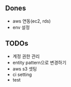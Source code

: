 ## Dones
- aws 연동(ec2, rds)
- env 설정

## TODOs
- 계정 권한 관리
- entity pattern으로 변경하기
- aws s3 셋팅
- ci setting
- test
